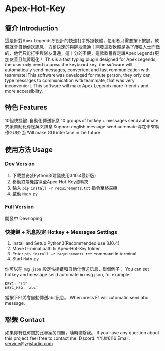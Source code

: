 # Apex-Hot-Key
## 簡介 Introduction
這是針對Apex Legends所設計的快速打字外掛軟體，使用者只需要按下按鍵，軟體就會自動傳送訊息，方便快速的與隊友溝通！開發這款軟體是為了瘖啞人士而做的，他們只能打字與隊友溝通，這十分的不便，這款軟體肯定讓Apex Legends更加友善且無障礙化！
This is a fast typing plugin designed for Apex Legends, the user only need to press the keyboard key, the software will automatically send messages, convenient and fast communication with teammate! This software was developed for mute person, they only can type messages to communication with teammate, that was very inconvenient. This software will make Apex Legends more friendly and more accessibility.
## 特色 Features
10組快捷鍵+自動化傳送訊息 10 groups of hotkey + messages send automate
支援自動化傳送英文訊息 Support english message send automate
將在未來製作GUI介面 Will make GUI interface in the future
## 使用方法 Usage
### Dev Version
1. 下載並安裝Python3(建議使用3.10.4最新版)
2. 移動終端機路徑至Apex-Hot-Key資料夾
3. 輸入 `pip install -r requirements.txt` 指令至終端機
4. 啟動 `Main.py`
### Full Version
開發中 Developing
### 快捷鍵 + 訊息設定 Hotkey + Messages Settings
1. Install and Setup Python3(Recommended use 3.10.4)
2. Move terminal path to Apex-Hot-Key folder
3. Enter `pip install -r requirements.txt` command in terminal
5. Start `Main.py`

你可以在 `msg.json` 設定快捷鍵和自動化傳送訊息，舉個例子： 
You can set hotkey and message send automate in msg.json, for example:
```
KEY1: "f1",
KEY1_MSG: "abc"
```
當按下F1將會自動傳送abc訊息。 When press F1 will automatic send abc message.
## 聯繫 Contact
如果你有任何關於此專案的問題，隨時聯繫我。 If you have any question about this project, feel free to contact me.
Discord: YYJ#6116
Email: service@yyjstudio.com
